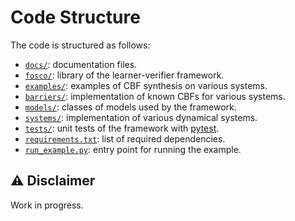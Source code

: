 # Code Structure

The code is structured as follows:
- [`docs/`](docs/): documentation files.
- [`fosco/`](fosco/): library of the learner-verifier framework.
- [`examples/`](examples/): examples of CBF synthesis on various systems.
- [`barriers/`](barriers/): implementation of known CBFs for various systems.
- [`models/`](models/): classes of models used by the framework.
- [`systems/`](systems/): implementation of various dynamical systems.
- [`tests/`](tests/): unit tests of the framework with [pytest](https://docs.pytest.org/en/stable/).
- [`requirements.txt`](requirements.txt): list of required dependencies.
- [`run_example.py`](run_example.py): entry point for running the example.

## :warning: Disclaimer
Work in progress.